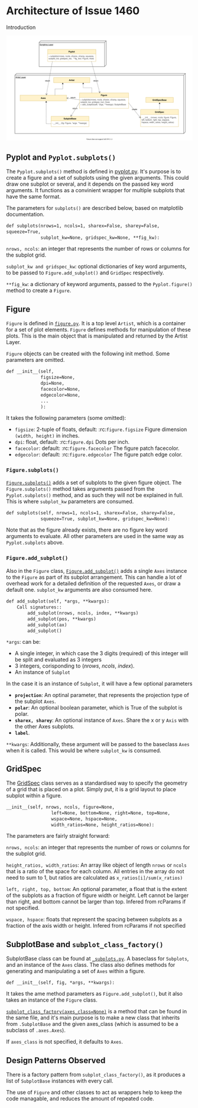 # Architecture of Issue 1460

Introduction

![UML](./img/1460_uml_1.svg)

## Pyplot and `Pyplot.subplots()`

The `Pyplot.subplots()` method is defined in [pyplot.py](https://github.com/matplotlib/matplotlib/blob/master/lib/matplotlib/pyplot.py#L1034). It's purpose is to create a figure and a set of subplots using the given arguments. This could draw one subplot or several, and it depends on the passed key word arguments. It functions as a convinient wrapper for multiple subplots that have the same format.  

The parameters for `subplots()` are described below, based on matplotlib documentation.

```
def subplots(nrows=1, ncols=1, sharex=False, sharey=False, squeeze=True,
             subplot_kw=None, gridspec_kw=None, **fig_kw):
```

`nrows, ncols`: an integer that represents the number of rows or columns for the subplot grid. 

`subplot_kw and gridspec_kw`: optional dictionaries of key word arguments, to be passed to `Figure.add_subplot()` and `GridSpec` respectively.

`**fig_kw`: a dictionary of keyword arguments, passed to the `Pyplot.figure()` method to create a `Figure`. 

## Figure

`Figure` is defined in [`figure.py`](https://github.com/matplotlib/matplotlib/blob/master/lib/matplotlib/figure.py#L219). It is a top level `Artist`, which is a container for a set of plot elements. `Figure` defines methods for manipulation of these plots. This is the main object that is manipulated and returned by the Artist Layer. 

`Figure` objects can be created with the following init method. Some parameters are omitted.
```
def __init__(self,
             figsize=None,
             dpi=None,
             facecolor=None,
             edgecolor=None,
             ...
             ):
```
It takes the following parameters (some omitted):
- `figsize`: 2-tuple of floats, default: :rc:`figure.figsize`
            Figure dimension ``(width, height)`` in inches.
- `dpi`: float, default: :rc:`figure.dpi`
            Dots per inch.
- `facecolor`: default: :rc:`figure.facecolor`
            The figure patch facecolor.
- `edgecolor`: default: :rc:`figure.edgecolor`
            The figure patch edge color.

### `Figure.subplots()` ###

[`Figure.subplots()`](https://github.com/matplotlib/matplotlib/blob/master/lib/matplotlib/figure.py#L1423) adds a set of subplots to the given figure object. The `Figure.subplots()` method takes arguments passed from the `Pyplot.subplots()` method, and as such they will not be explained in full. This is where `subplot_kw` parameters are consumed.

```
def subplots(self, nrows=1, ncols=1, sharex=False, sharey=False,
             squeeze=True, subplot_kw=None, gridspec_kw=None):
```

Note that as the figure already exists, there are no figure key word arguments to evaluate. All other parameters are used in the same way as `Pyplot.subplots` above.

### `Figure.add_subplot()` ###

Also in the `Figure` class, [`Figure.add_subplot()`](https://github.com/matplotlib/matplotlib/blob/master/lib/matplotlib/figure.py#L1245) adds a single `Axes` instance to the `Figure` as part of its subplot arrangement. This can handle a lot of overhead work for a detailed definition of the requested `Axes`, or draw a default one. `subplot_kw` arguments are also consumed here.

```
def add_subplot(self, *args, **kwargs):
    Call signatures::
        add_subplot(nrows, ncols, index, **kwargs)
        add_subplot(pos, **kwargs)
        add_subplot(ax)
        add_subplot()
```

`*args`: can be:
* A single integer, in which case the 3 digits (required) of this integer will be split and evaluated as 3 integers
* 3 integers, corisponding to (*nrows*, *ncols*, *index*).
* An instance of `Subplot`

In the case it is an instance of `Subplot`, it will have a few optional parameters

- **`projection`**: An optinal parameter, that represents the projection type of the subplot `Axes`. 
- **`polar`**: An optional boolean parameter, which is True of the subplot is polar.
- **`sharex, sharey`**: An optional instance of `Axes`. Share the x or y `Axis` with the other Axes subplots. 
- **`label`**.

`**kwargs`: Additionally, these argument will be passed to the baseclass `Axes` when it is called. This would be where `subplot_kw` is consumed.


## GridSpec ##

The [GridSpec](https://github.com/matplotlib/matplotlib/blob/master/lib/matplotlib/gridspec.py#L238) class serves as a standardised way to specify the geometry of a grid that is placed on a plot. Simply put, it is a grid layout to place subplot within a figure.

```
__init__(self, nrows, ncols, figure=None,
                 left=None, bottom=None, right=None, top=None,
                 wspace=None, hspace=None,
                 width_ratios=None, height_ratios=None):
```

The parameters are fairly straight forward:

`nrows, ncols`: an integer that represents the number of rows or columns for the subplot grid. 

`height_ratios, width_ratios`: An array like object of length `nrows` or `ncols` that is a ratio of the space for each column. All entries in the array do not need to sum to 1, but ratios are calculated as `x_ratios[i]/sum(x_ratios)`

`left, right, top, bottom`: An optional parameter, a float that is the extent of the subplots as a fraction of figure width or height. Left cannot be larger than right, and bottom cannot be larger than top. Infered from rcParams if not specified. 

`wspace, hspace`: floats that represent the spacing between subplots as a fraction of the axis width or height. Infered from rcParams if not specified

## SubplotBase and `subplot_class_factory()`

SubplotBase class can be found at [`_subplots.py`](https://github.com/matplotlib/matplotlib/blob/master/lib/matplotlib/axes/_subplots.py#L11). A baseclass for `Subplots`, and an instance of the `Axes` class. The class also defines methods for generating and manipulating a set of `Axes` within a figure.

```
def __init__(self, fig, *args, **kwargs):
```

It takes the ame method parameters as `Figure.add_subplot()`, but it also takes an instance of the `Figure` class.

[`subplot_class_factory(axes_class=None)`](https://github.com/matplotlib/matplotlib/blob/master/lib/matplotlib/axes/_subplots.py#L180) is a method that can be found in the same file, and it's main purpose is to make a new class that inherits from `.SubplotBase` and the given axes_class (which is assumed to be a subclass of `.axes.Axes`).

If `axes_class` is not specified, it defaults to `Axes`.

## Design Patterns Observed

There is a factory pattern from `subplot_class_factory()`, as it produces a list of `SubplotBase` instances with every call. 

The use of `Figure` and other classes to act as wrappers help to keep the code managable, and reduces the amount of repeated code. 
